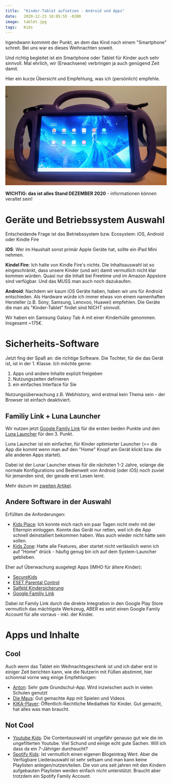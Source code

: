 ```yaml
---
title:  "Kinder-Tablet aufsetzen - Android und Apps"
date:   2020-12-23 18:05:55 -0200
image:  tablet.jpg
tags:   Kids
---
```


Irgendwann kommmt der Punkt, an dem das Kind nach einem "Smartphone" schreit. Bei uns war es dieses Weihnachten soweit.

Und richtig begleitet ist ein Smartphone oder Tablet für Kinder auch sehr sinnvoll. Mal ehrlich, wir (Erwachsene) verbringen ja auch genügend Zeit damit. 

Hier ein kurze Übersicht und Empfehlung, was ich (persönlich) empfehle. 

![Tablet](./assets/images/tablet.jpg)

**WICHTIG: das ist alles Stand DEZEMBER 2020** - informationen können veraltet sein!

# Geräte und Betriebssystem Auswahl 

Entscheidende Frage ist das Betriebssystem bzw. Ecosystem: iOS, Android oder Kindle Fire

**iOS**: Wer im Haushalt sonst primär Apple Geräte hat, sollte ein iPad Mini nehmen. 

**Kindel Fire**: Ich halte von Kindle Fire's nichts. Die Inhaltsauswahl ist so eingeschränkt, dass unsere Kinder (und wir) damit vermutlich nicht klar kommen würden. Quasi nur die Inhalt bei Freetime und im Amazon Appstore sind verfügbar. Und das MUSS man auch noch dazukaufen.

**Android**: Nachdem wir kaum iOS Geräte haben, haben wir uns für Android entschieden. Als Hardware würde ich immer etwas von einem namenhaften Hersteller (z.B. Sony, Samsung, Lenovoo, Huawei) empfehlen. Die Geräte die man als "Kinder-Tablet" findet sind NICHT sinnvoll. 

Wir haben ein Samsung Galaxy Tab A mit einer Kinderhülle genommen. Insgesamt ~175€.

# Sicherheits-Software

Jetzt fing der Spaß an: die richtige Software. 
Die Tochter, für die das Gerät ist, ist in der 1. Klasse. 
Ich möchte gerne:
1. Apps und andere Inhalte explizit freigeben 
1. Nutzungszeiten definieren
1. ein einfaches Interface für Sie

Nutzungsüberwachung z.B. Webhistory, wird erstmal kein Thema sein - der Browser ist einfach deaktiviert. 

## Familiy Link + Luna Launcher

Wir nutzen jetzt [Google Family Link](https://families.google.com/intl/de/familylink/) für die ersten beiden Punkte und den [Luna Launcher](https://play.google.com/store/apps/details?id=com.hootapps.slauncher&hl=de&gl=US) für den 3. Punkt.

Luna Launcher ist ein einfacher, für Kinder optimierter Launcher (== die App die kommt wenn man auf den "Home" Knopf am Gerät klickt bzw. die alle anderen Apps startet).

Dabei ist der Lunar Launcher etwas für die nächsten 1-2 Jahre, solange die normale Konfigurations und Bedienwelt von Android (oder iOS) noch zuviel für jemanden sind, der gerade erst Lesen lernt.

Mehr dazum im [zweiten Artikel](./2020-23-12-kids-tablet-teil-2.md).


## Andere Software in der Auswahl

Erfüllten die Anforderungen:
* [Kids Place](https://play.google.com/store/apps/details?id=com.kiddoware.kidsplace&hl=de&gl=US): Ich konnte mich nach ein paar Tagen nicht mehr mit der Elternpin einloggen. Konnte das Gerät nur retten, weil ich die App schnell deinstalliert bekommen haben. Was auch wieder nicht hätte sein sollen. 
* [Kids Zone](https://play.google.com/store/apps/details?id=com.ootpapps.kids.zone.app.lock&hl=de&gl=US): Hatte alle Features, aber startet nicht verlässlich wenn ich auf "Home" drück - häufig genug bin ich auf dem System-Launcher geblieben. 

Eher auf Überwachung ausgelegt Apps (IMHO für ältere Kinder):
* [SecureKids](https://play.google.com/store/apps/details?id=com.securekids.launcher_reloaded&hl=de&gl=US)
* [ESET Parental Control](https://play.google.com/store/apps/details?id=com.eset.parental&hl=de&gl=US)
* [Salfeld Kindersicherung](https://play.google.com/store/apps/details?id=com.salfeld.cb3&hl=de&gl=US)
* [Google Familiy Link](https://play.google.com/store/apps/details?id=com.google.android.apps.kids.familylink&hl=de&gl=US)

Dabei ist Family Link durch die direkte Integration in den Google Play Store vermutlich das mächtigste Werkzeug, ABER es setzt einen Google Family Account für alle vorraus - inkl. der Kinder.  

# Apps und Inhalte

## Cool

Auch wenn das Tablet ein Weihnachtsgeschenk ist und ich daher erst in einiger Zeit berichten kann, wie die Nutzerin mit Füßen abstimmt, hier schonmal vorne weg einige Empfehlungen:

* [Anton](https://play.google.com/store/apps/details?id=com.solocode.anton&hl=de&gl=US): Sehr gute Grundschul-App. Wird inzwischen auch in vielen Schulen genutzt
* [Die Maus](https://play.google.com/store/apps/details?id=de.wdr.maus&hl=de&gl=US): Gut gemachte App mit Spielen und Videos
* [KIKA-Player](https://play.google.com/store/apps/details?id=de.kika.kikaplayer&hl=de&gl=US): Öffentlich-Rechtliche Mediathek für Kinder. Gut gemacht, hat alles was man braucht.

## Not Cool

* [Youtube Kids](https://play.google.com/store/apps/details?id=com.google.android.apps.youtube.kids&hl=de&gl=US): Die Contentauswahl ist ungefähr genauso gut wie die im ungefilterten Youtube. Viel Schund und einige echt gute Sachen. Will ich dass da ein 7-Jähriger durchsucht?
* [Spotify Kids](https://play.google.com/store/apps/details?id=com.spotify.kids&hl=de&gl=US): Ist vermutlich einen eigenen Blogeintrag Wert. Aber die Verfügbare Liederauswahl ist sehr seltsam und man kann keine Playlisten anlegen/nutzen/teilen. Die von uns seit jahren mit den Kindern aufgebauten Playlisten werden einfach nicht unterstützt. Braucht aber trotzdem ein Spotify Family Account. 

